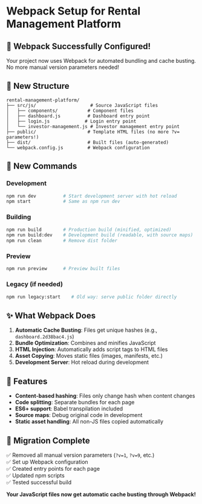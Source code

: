 # Webpack Setup for Rental Management Platform

## 🎉 Webpack Successfully Configured!

Your project now uses Webpack for automated bundling and cache busting. No more manual version parameters needed!

## 📁 New Structure

```
rental-management-platform/
├── src/js/                    # Source JavaScript files
│   ├── components/           # Component files
│   ├── dashboard.js          # Dashboard entry point
│   ├── login.js             # Login entry point
│   └── investor-management.js # Investor management entry point
├── public/                   # Template HTML files (no more ?v= parameters!)
├── dist/                     # Built files (auto-generated)
└── webpack.config.js         # Webpack configuration
```

## 🚀 New Commands

### Development
```bash
npm run dev          # Start development server with hot reload
npm start            # Same as npm run dev
```

### Building
```bash
npm run build        # Production build (minified, optimized)
npm run build:dev    # Development build (readable, with source maps)
npm run clean        # Remove dist folder
```

### Preview
```bash
npm run preview      # Preview built files
```

### Legacy (if needed)
```bash
npm run legacy:start    # Old way: serve public folder directly
```

## ✨ What Webpack Does

1. **Automatic Cache Busting**: Files get unique hashes (e.g., `dashboard.2d38bac4.js`)
2. **Bundle Optimization**: Combines and minifies JavaScript
3. **HTML Injection**: Automatically adds script tags to HTML files
4. **Asset Copying**: Moves static files (images, manifests, etc.)
5. **Development Server**: Hot reload during development

## 🔧 Features

- **Content-based hashing**: Files only change hash when content changes
- **Code splitting**: Separate bundles for each page
- **ES6+ support**: Babel transpilation included
- **Source maps**: Debug original code in development
- **Static asset handling**: All non-JS files copied automatically

## 📝 Migration Complete

✅ Removed all manual version parameters (`?v=1`, `?v=9`, etc.)  
✅ Set up Webpack configuration  
✅ Created entry points for each page  
✅ Updated npm scripts  
✅ Tested successful build  

**Your JavaScript files now get automatic cache busting through Webpack!**